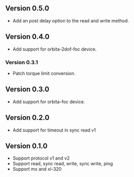 ## Version 0.5.0

- Add an post delay option to the read and write method.

## Version 0.4.0

- Add support for orbita-2dof-foc device.

### Version 0.3.1

- Patch torque limit conversion.

## Version 0.3.0

- Add support for orbita-foc device.

## Version 0.2.0

- Add support for timeout in sync read v1

## Version 0.1.0

- Support protocol v1 and v2
- Support read, sync read, write, sync write, ping
- Support mx and xl-320